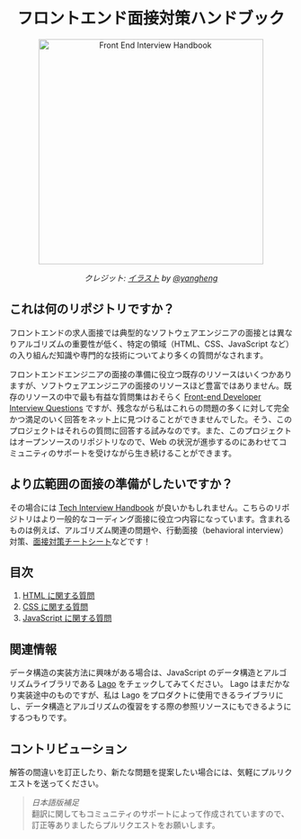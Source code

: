 <h1 align="center">フロントエンド面接対策ハンドブック</h1>

<div align="center">
  <a href="https://dribbble.com/shots/3831443-Tech-Interview-Handbook">
    <img src="https://cdn.rawgit.com/yangshun/front-end-interview-handbook/f4d3132f/assets/book.svg" alt="Front End Interview Handbook" width="400"/>
    </a>
  <br>
  <p>
    <em>クレジット: <a href="https://dribbble.com/shots/3831443-Tech-Interview-Handbook">イラスト</a> by <a href="https://dribbble.com/yangheng">@yangheng</a>
    </em>
  </p>
</div>

## これは何のリポジトリですか？

フロントエンドの求人面接では典型的なソフトウェアエンジニアの面接とは異なりアルゴリズムの重要性が低く、特定の領域（HTML、CSS、JavaScript など）の入り組んだ知識や専門的な技術についてより多くの質問がなされます。

フロントエンドエンジニアの面接の準備に役立つ既存のリソースはいくつかありますが、ソフトウェアエンジニアの面接のリソースほど豊富ではありません。既存のリソースの中で最も有益な質問集はおそらく [Front-end Developer Interview Questions](https://github.com/h5bp/Front-end-Developer-Interview-Questions) ですが、残念ながら私はこれらの問題の多くに対して完全かつ満足のいく回答をネット上に見つけることができませんでした。そう、このプロジェクトはそれらの質問に回答する試みなのです。また、このプロジェクトはオープンソースのリポジトリなので、Web の状況が進歩するのにあわせてコミュニティのサポートを受けながら生き続けることができます。

## より広範囲の面接の準備がしたいですか？

その場合には [Tech Interview Handbook](https://github.com/yangshun/tech-interview-handbook) が良いかもしれません。こちらのリポジトリはより一般的なコーディング面接に役立つ内容になっています。含まれるものは例えば、アルゴリズム関連の問題や、行動面接（behavioral interview）対策、[面接対策チートシート](https://github.com/yangshun/tech-interview-handbook/blob/master/preparing/cheatsheet.md)などです！

## 目次

1. [HTML に関する質問](questions/html-questions.md)
1. [CSS に関する質問](questions/css-questions.md)
1. [JavaScript に関する質問](questions/javascript-questions.md)

## 関連情報

データ構造の実装方法に興味がある場合は、JavaScript のデータ構造とアルゴリズムライブラリである [Lago](https://github.com/yangshun/lago) をチェックしてみてください。 Lago はまだかなり実装途中のものですが、私は Lago をプロダクトに使用できるライブラリにし、データ構造とアルゴリズムの復習をする際の参照リソースにもできるようにするつもりです。

## コントリビューション

解答の間違いを訂正したり、新たな問題を提案したい場合には、気軽にプルリクエストを送ってください。

> *日本語版補足*  
> 翻訳に関してもコミュニティのサポートによって作成されていますので、訂正等ありましたらプルリクエストをお願いします。
